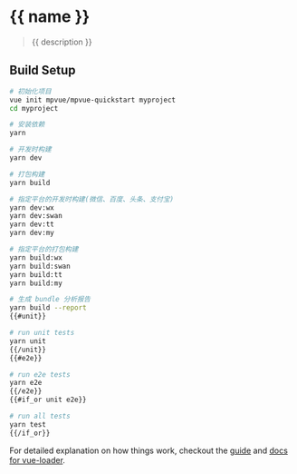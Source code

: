 # {{ name }}

> {{ description }}

## Build Setup

```bash
# 初始化项目
vue init mpvue/mpvue-quickstart myproject
cd myproject

# 安装依赖
yarn

# 开发时构建
yarn dev

# 打包构建
yarn build

# 指定平台的开发时构建(微信、百度、头条、支付宝)
yarn dev:wx
yarn dev:swan
yarn dev:tt
yarn dev:my

# 指定平台的打包构建
yarn build:wx
yarn build:swan
yarn build:tt
yarn build:my

# 生成 bundle 分析报告
yarn build --report
{{#unit}}

# run unit tests
yarn unit
{{/unit}}
{{#e2e}}

# run e2e tests
yarn e2e
{{/e2e}}
{{#if_or unit e2e}}

# run all tests
yarn test
{{/if_or}}
```

For detailed explanation on how things work, checkout the [guide](http://vuejs-templates.github.io/webpack/) and [docs for vue-loader](http://vuejs.github.io/vue-loader).
